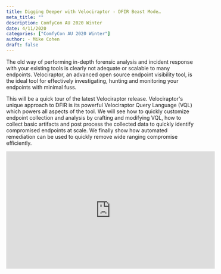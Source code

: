 ```yaml
---
title: Digging Deeper with Velociraptor - DFIR Beast Mode…
meta_title: ""
description: ComfyCon AU 2020 Winter
date: 4/11/2020
categories: ["ComfyCon AU 2020 Winter"]
author: - Mike Cohen
draft: false
---
```

The old way of performing in-depth forensic analysis and incident response with your existing tools is clearly not adequate or scalable to many endpoints. Velociraptor, an advanced open source endpoint visibility tool, is the ideal tool for effectively investigating, hunting and monitoring your endpoints with minimal fuss.

This will be a quick tour of the latest Velociraptor release. Velociraptor's unique approach to DFIR is its powerful Velociraptor Query Language (VQL) which powers all aspects of the tool. We will see how to quickly customize endpoint collection and analysis by crafting and modifying VQL, how to collect basic artifacts and post process the collected data to quickly identify compromised endpoints at scale. We finally show how automated remediation can be used to quickly remove wide ranging compromise efficiently.

<iframe width="560" height="315" src="https://www.youtube.com/embed/c-XOeuT4qg8?si=0-CuffotTluM8gEE" title="YouTube video player" frameborder="0" allow="accelerometer; autoplay; clipboard-write; encrypted-media; gyroscope; picture-in-picture; web-share" allowfullscreen></iframe>